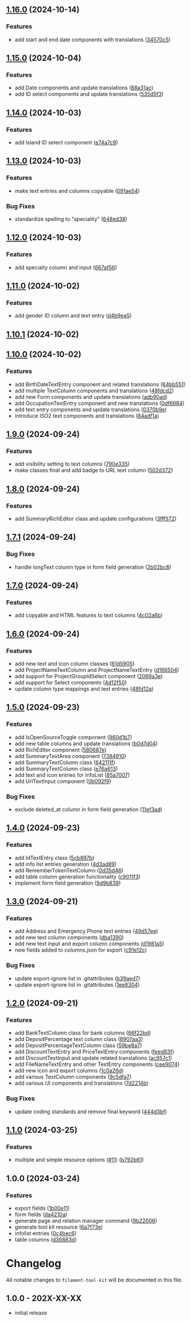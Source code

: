 

## [1.16.0](https://github.com/akira-io/filament-tool-kit/compare/1.15.0...1.16.0) (2024-10-14)


### Features

* add start and end date components with translations ([34570c5](https://github.com/akira-io/filament-tool-kit/commit/34570c5e49402771c193af3c2e485d1bfaabca13))

## [1.15.0](https://github.com/akira-io/filament-tool-kit/compare/1.14.0...1.15.0) (2024-10-04)


### Features

* add Date components and update translations ([88a31ac](https://github.com/akira-io/filament-tool-kit/commit/88a31accb49220e3cfcf547b1bd911e1c37a602a))
* add ID select components and update translations ([535d5f3](https://github.com/akira-io/filament-tool-kit/commit/535d5f372ce848e0b84029a5db39b5c6ad802879))

## [1.14.0](https://github.com/akira-io/filament-tool-kit/compare/1.13.0...1.14.0) (2024-10-03)


### Features

* add Island ID select component ([e74a7c9](https://github.com/akira-io/filament-tool-kit/commit/e74a7c9b155fce62efb7120bc981ebd98effc35c))

## [1.13.0](https://github.com/akira-io/filament-tool-kit/compare/1.12.0...1.13.0) (2024-10-03)


### Features

* make text entries and columns copyable ([091ae54](https://github.com/akira-io/filament-tool-kit/commit/091ae54b547c5271de616a5ef96f7931ad5d721b))


### Bug Fixes

* standardize spelling to "speciality" ([648ed38](https://github.com/akira-io/filament-tool-kit/commit/648ed3829368ee34ab97e709651fe456b04145a8))

## [1.12.0](https://github.com/akira-io/filament-tool-kit/compare/1.11.0...1.12.0) (2024-10-03)


### Features

* add specialty column and input ([667af56](https://github.com/akira-io/filament-tool-kit/commit/667af56940dddf2f6d78f1fd8e41f1e76c96da7a))

## [1.11.0](https://github.com/akira-io/filament-tool-kit/compare/1.10.1...1.11.0) (2024-10-02)


### Features

* add gender ID column and text entry ([d4b9ea5](https://github.com/akira-io/filament-tool-kit/commit/d4b9ea5d6ecc7373013a52ff8592d4e3a5890420))

## [1.10.1](https://github.com/akira-io/filament-tool-kit/compare/1.10.0...1.10.1) (2024-10-02)

## [1.10.0](https://github.com/akira-io/filament-tool-kit/compare/1.9.0...1.10.0) (2024-10-02)


### Features

* add BirthDateTextEntry component and related translations ([64bb551](https://github.com/akira-io/filament-tool-kit/commit/64bb551f27886cbd374644d1921776f623a404de))
* add multiple TextColumn components and translations ([48fdcd2](https://github.com/akira-io/filament-tool-kit/commit/48fdcd290e3705f2ec4b03afa78b97ccbc1d821c))
* add new Form components and update translations ([adb90ad](https://github.com/akira-io/filament-tool-kit/commit/adb90addc04771094faafb129c140e1885cde49e))
* add OccupationTextEntry component and new translations ([0df6984](https://github.com/akira-io/filament-tool-kit/commit/0df69844e2415d09e75843cfd0b24cc7df5861a2))
* add text entry components and update translations ([0370b9e](https://github.com/akira-io/filament-tool-kit/commit/0370b9e89eaae612985610060574bb2ea2ab5be5))
* introduce ISO2 text components and translations ([84adf1a](https://github.com/akira-io/filament-tool-kit/commit/84adf1ab514526ad110627b7fd49b31b2cfd9703))

## [1.9.0](https://github.com/akira-io/filament-tool-kit/compare/1.8.0...1.9.0) (2024-09-24)


### Features

* add visibility setting to text columns ([790e335](https://github.com/akira-io/filament-tool-kit/commit/790e3355ac8199db13622bbe927a76e90ca5c90f))
* make classes final and add badge to URL text column ([502d372](https://github.com/akira-io/filament-tool-kit/commit/502d3720da05b15a31512b01c0c24b79626eb28c))

## [1.8.0](https://github.com/akira-io/filament-tool-kit/compare/1.7.1...1.8.0) (2024-09-24)


### Features

* add SummaryRichEditor class and update configurations ([3fff572](https://github.com/akira-io/filament-tool-kit/commit/3fff57208776dce2263ca5aae0707e4187c105b5))

## [1.7.1](https://github.com/akira-io/filament-tool-kit/compare/1.7.0...1.7.1) (2024-09-24)


### Bug Fixes

* handle longText column type in form field generation ([2b02bc8](https://github.com/akira-io/filament-tool-kit/commit/2b02bc84467af2218147b1782a4eebefe39e035a))

## [1.7.0](https://github.com/akira-io/filament-tool-kit/compare/1.6.0...1.7.0) (2024-09-24)


### Features

* add copyable and HTML features to text columns ([4c02a6b](https://github.com/akira-io/filament-tool-kit/commit/4c02a6bfbe69e28d3ea379fb868041574637ec87))

## [1.6.0](https://github.com/akira-io/filament-tool-kit/compare/1.5.0...1.6.0) (2024-09-24)


### Features

* add new text and icon column classes ([61d5905](https://github.com/akira-io/filament-tool-kit/commit/61d590544c0b327a73ae3679a86da9187915ba07))
* add ProjectNameTextColumn and ProjectNameTextEntry ([d166504](https://github.com/akira-io/filament-tool-kit/commit/d166504d39b3c70484a3e5c20c7a05e73214bd35))
* add support for ProjectGroupIdSelect component ([2069a3e](https://github.com/akira-io/filament-tool-kit/commit/2069a3e4d6f40c5cc9c45087918390d87d70d33b))
* add support for Select components ([4d12f50](https://github.com/akira-io/filament-tool-kit/commit/4d12f50c479fbbe85c22339effd3cdd2e1f7e4ad))
* update column type mappings and text entries ([48fd12a](https://github.com/akira-io/filament-tool-kit/commit/48fd12a0c3d372b27e7797ace0834a0a25051375))

## [1.5.0](https://github.com/akira-io/filament-tool-kit/compare/1.4.0...1.5.0) (2024-09-23)


### Features

* add IsOpenSourceToggle component ([960d1b7](https://github.com/akira-io/filament-tool-kit/commit/960d1b7271ab1dc641b0282cf0dbe613421ded25))
* add new table columns and update translations ([b0d7d04](https://github.com/akira-io/filament-tool-kit/commit/b0d7d04ce066483e644db6870d50eea227395335))
* add RichEditor component ([580687e](https://github.com/akira-io/filament-tool-kit/commit/580687eb824573b326b29e3f788b38be1be045d7))
* add SummaryTextArea component ([7384910](https://github.com/akira-io/filament-tool-kit/commit/7384910c8412076a10f1c94a1a2f24f5f90bf302))
* add SummaryTextColumn class ([642111f](https://github.com/akira-io/filament-tool-kit/commit/642111fc7964d2a44033f272954ea693d85410f8))
* add SummaryTextColumn class ([e76a613](https://github.com/akira-io/filament-tool-kit/commit/e76a613d7537bfa60258c88066e119ecfe3b4a3f))
* add text and icon entries for InfoList ([85a7007](https://github.com/akira-io/filament-tool-kit/commit/85a7007413bb30540b4b927239eacce93230ebdd))
* add UrlTextInput component ([0b092f9](https://github.com/akira-io/filament-tool-kit/commit/0b092f9f64d5ca448899a1c4709286d4a95512d5))


### Bug Fixes

* exclude deleted_at column in form field generation ([11ef3ad](https://github.com/akira-io/filament-tool-kit/commit/11ef3ade5fc9c56f70acb82bc89361bd977e2430))

## [1.4.0](https://github.com/akira-io/filament-tool-kit/compare/1.3.0...1.4.0) (2024-09-23)


### Features

* add IdTextEntry class ([5cb897b](https://github.com/akira-io/filament-tool-kit/commit/5cb897b190f848d53fea2af5b5820e692db6a4d3))
* add info list entries generation ([4d3ad89](https://github.com/akira-io/filament-tool-kit/commit/4d3ad89193ae8c1a01a7970927d8a62d5b5ae3e2))
* add RememberTokenTextColumn ([0d35d46](https://github.com/akira-io/filament-tool-kit/commit/0d35d469871a748a6d09f335afa1ce6b2b280faf))
* add table column generation functionality ([c9011f3](https://github.com/akira-io/filament-tool-kit/commit/c9011f30de6260ad47f231cc55d89d52d36a4ec6))
* implement form field generation ([9d9b839](https://github.com/akira-io/filament-tool-kit/commit/9d9b839908ff0facdfc167678352cbfe83ff1c1b))

## [1.3.0](https://github.com/akira-io/filament-tool-kit/compare/1.2.0...1.3.0) (2024-09-21)


### Features

* add Address and Emergency Phone text entries ([49d57ee](https://github.com/akira-io/filament-tool-kit/commit/49d57ee8ef4a8008126913819471603c516460ae))
* add new text column components ([dba1390](https://github.com/akira-io/filament-tool-kit/commit/dba1390225723a8daf3ee6d9d55dcfb452a565a0))
* add new text input and export column components ([d1981a5](https://github.com/akira-io/filament-tool-kit/commit/d1981a5806efc37601b1558b8aaa59ce59b7c9c4))
* new fields added to columns.json for export ([c91e12c](https://github.com/akira-io/filament-tool-kit/commit/c91e12c23e1ed073051e07b5a50d17f2fcf5c606))


### Bug Fixes

* update export-ignore list in .gitattributes ([b39aed7](https://github.com/akira-io/filament-tool-kit/commit/b39aed7154acda502bd0709c19db974a4f248255))
* update export-ignore list in .gitattributes ([1ee8304](https://github.com/akira-io/filament-tool-kit/commit/1ee8304603fe18d7d29c3c6c1faa3b3d33c39a48))

## [1.2.0](https://github.com/akira-io/filament-tool-kit/compare/1.1.0...1.2.0) (2024-09-21)


### Features

* add BankTextColumn class for bank columns ([66f22bd](https://github.com/akira-io/filament-tool-kit/commit/66f22bd703c2a8bec131c355254b82bbb6911bba))
* add DepositPercentage text column class ([8907aa3](https://github.com/akira-io/filament-tool-kit/commit/8907aa39958cd306022a8642a1de4cf9276521a8))
* add DepositPercentageTextColumn class ([59be8a7](https://github.com/akira-io/filament-tool-kit/commit/59be8a7717f12a364ac2c5f76c2243bc3b454ca1))
* add DiscountTextEntry and PriceTextEntry components ([feed83f](https://github.com/akira-io/filament-tool-kit/commit/feed83f4a62c4d630301c8e0612cef200cda2ef4))
* add DiscountTextInput and update related translations ([ac957c1](https://github.com/akira-io/filament-tool-kit/commit/ac957c125f5a0ed06b376b6956f737a6a746d198))
* add FileNameTextEntry and other TextEntry components ([cee9074](https://github.com/akira-io/filament-tool-kit/commit/cee907470771c19f1e7f778e08562d2a32a6840e))
* add new icon and export columns ([1c0a26d](https://github.com/akira-io/filament-tool-kit/commit/1c0a26d6f03986f426014cd894c015c2cafd1d07))
* add various TextColumn components ([9c5dfa7](https://github.com/akira-io/filament-tool-kit/commit/9c5dfa792fb52af12d823ebce11a4945f3571ba1))
* add various UI components and translations ([7d2214b](https://github.com/akira-io/filament-tool-kit/commit/7d2214b793244b1699622981daafb418a9fb569c))


### Bug Fixes

* update coding standards and remove final keyword ([444d3bf](https://github.com/akira-io/filament-tool-kit/commit/444d3bfa392e3a2d800fd2fb91d57eb3fa01c2e3))

## [1.1.0](https://github.com/akira-io/filament-tool-kit/compare/1.0.0...1.1.0) (2024-03-25)


### Features

* multiple and simple resource options ([#11](https://github.com/akira-io/filament-tool-kit/issues/11)) ([b792b61](https://github.com/akira-io/filament-tool-kit/commit/b792b61f9cc96cbfcaeb0d67b0326023fe3e57b0))

## 1.0.0 (2024-03-24)


### Features

* export fields ([1b00e11](https://github.com/akira-io/filament-tool-kit/commit/1b00e1181edfa1bfb388468c15ef8e86eac31c6c))
* form fields ([da4210a](https://github.com/akira-io/filament-tool-kit/commit/da4210af26f26781533314a07c3315b3edeafd50))
* generate page and relation manager command ([9b22006](https://github.com/akira-io/filament-tool-kit/commit/9b220061402e367408ce1781b6fd58969082ab6f))
* generate tool kit resource ([6a7f73e](https://github.com/akira-io/filament-tool-kit/commit/6a7f73e4ae3f3ec6b6b1038a97698c1d137ee3a6))
* infolist entries ([0c4bec6](https://github.com/akira-io/filament-tool-kit/commit/0c4bec6bc0c5c48a4454cf8df6fc57083dca9483))
* table columns ([d36883d](https://github.com/akira-io/filament-tool-kit/commit/d36883da82b57c020cb7fd2264e7f68271770180))

# Changelog

All notable changes to `filament-tool-kit` will be documented in this file.

## 1.0.0 - 202X-XX-XX

- initial release
